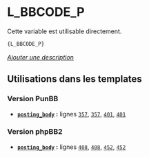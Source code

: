 # L_BBCODE_P


Cette variable est utilisable directement.

```html
{L_BBCODE_P}
```

[*Ajouter une description*](https://fa-tvars.appspot.com/var/L_BBCODE_P)

## Utilisations dans les templates

### Version PunBB
* __[`posting_body`](../tpl/var/punbb/posting_body.md#readme) :__ lignes [`357`](../tpl/src/punbb/posting_body.tpl#L357), [`357`](../tpl/src/punbb/posting_body.tpl#L357), [`401`](../tpl/src/punbb/posting_body.tpl#L401), [`401`](../tpl/src/punbb/posting_body.tpl#L401)

### Version phpBB2
* __[`posting_body`](../tpl/var/subsilver/posting_body.md#readme) :__ lignes [`408`](../tpl/src/subsilver/posting_body.tpl#L408), [`408`](../tpl/src/subsilver/posting_body.tpl#L408), [`452`](../tpl/src/subsilver/posting_body.tpl#L452), [`452`](../tpl/src/subsilver/posting_body.tpl#L452)